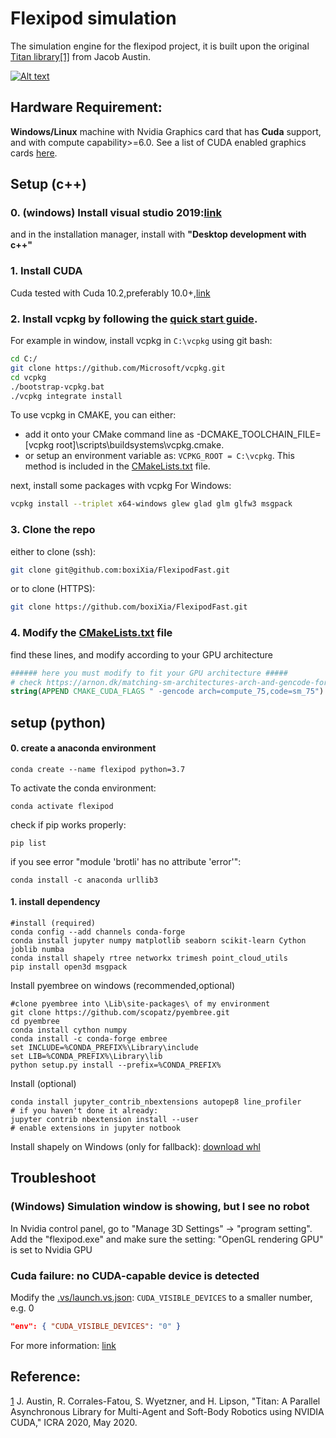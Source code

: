 # Flexipod simulation
The simulation engine for the flexipod project, it is built upon the original [Titan library](https://github.com/jacobaustin123/Titan)[[1]](#ref-1) from Jacob Austin.

[![Alt text](https://img.youtube.com/vi/eENbrnjF_oA/0.jpg)](https://www.youtube.com/watch?v=eENbrnjF_oA)


## Hardware Requirement:
**Windows/Linux** machine with Nvidia Graphics card that has **Cuda** support, and with compute capability>=6.0. See a list of CUDA enabled graphics cards [here](https://developer.nvidia.com/cuda-gpus).


## Setup (c++)

### 0. (windows) Install visual studio 2019:[link](https://visualstudio.microsoft.com/downloads/)
and in the installation manager, install with **"Desktop development with c++"**

### 1. Install CUDA 
Cuda tested with Cuda 10.2,preferably 10.0+,[link](https://developer.nvidia.com/cuda-downloads)
### 2. Install vcpkg by following the [quick start guide](https://github.com/Microsoft/vcpkg#quick-start).

For example in window, install vcpkg in ```C:\vcpkg``` using git bash:
```bash
cd C:/
git clone https://github.com/Microsoft/vcpkg.git
cd vcpkg
./bootstrap-vcpkg.bat
./vcpkg integrate install
```
To use vcpkg in CMAKE, you can either:

+ add it onto your CMake command line as -DCMAKE_TOOLCHAIN_FILE=[vcpkg root]\scripts\buildsystems\vcpkg.cmake.
+ or setup an environment variable as: ```VCPKG_ROOT = C:\vcpkg```. This method is included in the [CMakeLists.txt](./CMakeLists.txt) file.

next, install some packages with vcpkg
For Windows:
```bash
vcpkg install --triplet x64-windows glew glad glm glfw3 msgpack
```

### 3. Clone the repo
either to clone (ssh):
```bash
git clone git@github.com:boxiXia/FlexipodFast.git
```
or to clone (HTTPS):
```bash
git clone https://github.com/boxiXia/FlexipodFast.git
```
### 4. Modify the [CMakeLists.txt](./CMakeLists.txt) file
find these lines, and modify according to your GPU architecture
```cmake
###### here you must modify to fit your GPU architecture #####
# check https://arnon.dk/matching-sm-architectures-arch-and-gencode-for-various-nvidia-cards/
string(APPEND CMAKE_CUDA_FLAGS " -gencode arch=compute_75,code=sm_75")
```

## setup (python)

#### 0. create a anaconda environment
```
conda create --name flexipod python=3.7
```
To activate the conda environment:
```
conda activate flexipod
```
check if pip works properly:
```
pip list
```
if you see error "module 'brotli' has no attribute 'error'":
```
conda install -c anaconda urllib3
```

#### 1. install dependency
```
#install (required)
conda config --add channels conda-forge
conda install jupyter numpy matplotlib seaborn scikit-learn Cython joblib numba 
conda install shapely rtree networkx trimesh point_cloud_utils 
pip install open3d msgpack

```
Install pyembree on windows (recommended,optional)
```
#clone pyembree into \Lib\site-packages\ of my environment
git clone https://github.com/scopatz/pyembree.git
cd pyembree
conda install cython numpy
conda install -c conda-forge embree
set INCLUDE=%CONDA_PREFIX%\Library\include
set LIB=%CONDA_PREFIX%\Library\lib
python setup.py install --prefix=%CONDA_PREFIX%
```

Install (optional)
```
conda install jupyter_contrib_nbextensions autopep8 line_profiler
# if you haven't done it already:
jupyter contrib nbextension install --user
# enable extensions in jupyter notbook
```

Install shapely on Windows (only for fallback):
[download whl](https://www.lfd.uci.edu/~gohlke/pythonlibs/#shapely)


## Troubleshoot
### (Windows) Simulation window is showing, but I see no robot
In Nvidia control panel, go to "Manage 3D Settings" -> "program setting". Add the "flexipod.exe" and make sure the setting: "OpenGL rendering GPU" is set to Nvidia GPU

### Cuda failure: no CUDA-capable device is detected
Modify the [.vs/launch.vs.json](.vs/launch.vs.json): ```CUDA_VISIBLE_DEVICES``` to a smaller number, e.g. 0
```json
"env": { "CUDA_VISIBLE_DEVICES": "0" }
```
For more information: [link](https://docs.microsoft.com/en-us/cpp/build/configure-cmake-debugging-sessions)
## Reference:
[1](#ref-1) J. Austin, R. Corrales-Fatou, S. Wyetzner, and H. Lipson, "Titan: A Parallel Asynchronous Library for Multi-Agent and Soft-Body Robotics using NVIDIA CUDA," ICRA 2020, May 2020.

